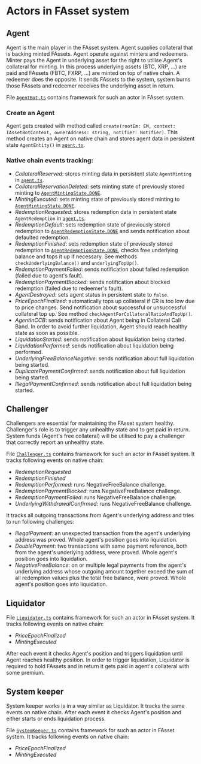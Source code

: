 # Actors in FAsset system

## Agent

Agent is the main player in the FAsset system. Agent supplies collateral that is backing minted FAssets.
Agent operate against minters and redeemers. Minter pays the Agent in underlying asset for the right to utilise Agent's collateral for minting. In this process underlying assets (BTC, XRP, ...) are paid and FAssets (FBTC, FXRP, ...) are minted on top of native chain.
A redeemer does the opposite. It sends FAssets to the system, system burns those FAssets and redeemer receives the underlying asset in return.

File [`AgentBot.ts`](../src/actors/AgentBot.ts) contains framework for such an actor in FAsset system.

### Create an Agent

Agent gets created with method called `create(rootEm: EM, context: IAssetBotContext, ownerAddress: string, notifier: Notifier)`. This method creates an Agent on native chain and stores agent data in persistent state `AgentEntity()` in [`agent.ts`](../src/entities/agent.ts).

### Native chain events tracking:

- *CollateralReserved*: stores minting data in persistent state `AgentMinting` in [`agent.ts`](../src/entities/agent.ts).
- *CollateralReservationDeleted*: sets minting state of previously stored minting to [`AgentMintingState.DONE`](../src/entities/agent.ts).
- *MintingExecuted*: sets minting state of previously stored minting to [`AgentMintingState.DONE`](../src/entities/agent.ts).
- *RedemptionRequested*: stores redemption data in persistent state `AgentRedemption` in [`agent.ts`](../src/entities/agent.ts).
- *RedemptionDefault*: sets redemption state of previously stored redemption to [`AgentRedemptionState.DONE`](../src/entities/agent.ts) and sends notification about defaulted redemption.
- *RedemptionFinished*: sets redemption state of previously stored redemption to [`AgentRedemptionState.DONE`](../src/entities/agent.ts), checks free underlying balance and tops it up if necessary. See methods `checkUnderlyingBalance()` and `underlyingTopUp()`.
- *RedemptionPaymentFailed*: sends notification about failed redemption (failed due to agent's fault).
- *RedemptionPaymentBlocked*: sends notification about blocked redemption (failed due to redeemer's fault).
- *AgentDestroyed*: sets agent status in persistent state to `false`.
- *PriceEpochFinalized*: automatically tops up collateral if CR is too low due to price changes. Send notification about successful or unsuccessful collateral top up. See method `checkAgentForCollateralRatioAndTopUp()`.
- *AgentInCCB*: sends notification about Agent being in Collateral Call Band. In order to avoid further liquidation, Agent should reach healthy state as soon as possible.
- *LiquidationStarted*: sends notification about liquidation being started.
- *LiquidationPerformed*: sends notification about liquidation being performed.
- *UnderlyingFreeBalanceNegative*: sends notification about full liquidation being started.
- *DuplicatePaymentConfirmed*: sends notification about full liquidation being started.
- *IllegalPaymentConfirmed*: sends notification about full liquidation being started.


## Challenger

Challengers are essential for maintaining the FAsset system healthy. Challenger's role is to trigger any unhealthy state and to get paid in return. System funds (Agent's free collateral) will be utilised to pay a challenger that correctly report an unhealthy state.

File [`Challenger.ts`](../src/actors/Challenger.ts) contains framework for such an actor in FAsset system.
It tracks following events on native chain:

- *RedemptionRequested*
- *RedemptionFinished*
- *RedemptionPerformed*: runs NegativeFreeBalance challenge.
- *RedemptionPaymentBlocked*: runs NegativeFreeBalance challenge.
- *RedemptionPaymentFailed*: runs NegativeFreeBalance challenge.
- *UnderlyingWithdrawalConfirmed*: runs NegativeFreeBalance challenge.

It tracks all outgoing transactions from Agent's underlying address and tries to run following challenges:

- *IllegalPayment*: an unexpected transaction from the agent's underlying address was proved. Whole agent's position goes into liquidation.
- *DoublePayment*: two transactions with same payment reference, both from the agent's underlying address, were proved. Whole agent's position goes into liquidation.
- *NegativeFreeBalance*: on or multiple legal payments from the agent's underlying address whose outgoing amount together exceed the sum of all redemption values plus the total free balance, were proved. Whole agent's position goes into liquidation.

## Liquidator

File [`Liquidator.ts`](../src/actors/Liquidator.ts) contains framework for such an actor in FAsset system.
It tracks following events on native chain:

- *PriceEpochFinalized*
- *MintingExecuted*

After each event it checks Agent's position and triggers liquidation until Agent reaches healthy position. In order to trigger liquidation, Liquidator is required to hold FAssets and in return it gets paid in agent's collateral with some premium.

## System keeper

System keeper works is in a way similar as Liquidator. It tracks the same events on native chain. After each event it checks Agent's position and either starts or ends liquidation process.

File [`SystemKeeper.ts`](../src/actors/SystemKeeper.ts) contains framework for such an actor in FAsset system.
It tracks following events on native chain:

- *PriceEpochFinalized*
- *MintingExecuted*

